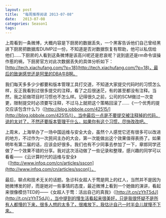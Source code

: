 ```yaml
---
layout: post
title:  "每周推荐阅读 2013-07-08"
date:   2013-07-08
categories: Season1
tags:
---
```


上周看到一条微博，大概内容是下厨房的数据丢失，一个黑客告诉他们自己曾经黑进下厨房把数据库DUMP过一份，不知道是否对数据恢复有帮助，他可以私信给他们……下厨房的人看到这条微博是该高兴呢还是悲哀呢？说到底还是rm命令误操作惹的祸，下厨房官方对此次数据丢失的具体分析如下：[http://tech.xiachufang.com/?p=18](http://tech.xiachufang.com/?p=18)，最后的致谢感觉还是阿里的DBA牛B啊。

我们每天多多少少都要和版本管理工具打交道，不知道大家提交代码时的习惯怎么样，反正我看到过很多提交的注释，看了之后很迷茫，有的甚至都没有注释。当然，我之前做项目时习惯也不怎么样。记得很久之前，公司的SCM做过一次变更，限制提交时必须要写注释，不过马上就把这个策略回滚了……《一个优秀的提交应该包含什么?》（[http://blog.jobbole.com/42515/](http://blog.jobbole.com/42515/)），当中最后一点是不要提交被注释掉的代码，说的太对了，不然还要版本管理干什么，如果你有这个习惯，尽快改改吧。

上周末，上海举办了一场中国运维与安全大会，虽然个人感觉它还有很多可以改进的地方，不过作为一次民间主办的大会，第一次能做出这个效果值得表扬了。如果明年有第二届的话，应该会好很多。我们也有不少同事去参加了一下，章邯同学还做了一个效果不错的分享。我对这次活动做了一些记录和整理，感兴趣的同学可以看看——《云计算时代的运维与安全》（[http://www.infoq.com/cn/articles/sscon](http://www.infoq.com/cn/articles/sscon)）。

最后，聊点和技术无关的话题。急诊科女超人于莺是网上的红人，当然并不是因为她微博发的好，而是她对一些事情的态度，最近微博上看到一个她做的演讲，看起来很像模仿TED的——《女超人于莺：活出自己的真我》（[http://t.cn/zYhT5dJ](http://t.cn/zYhT5dJ)），当中提到的慢生活看起来很美好，只是我很怀疑不是所有人都慢的下来，很多人想的太多了，很难放下，我估计自己一时半会儿就慢不下来。
